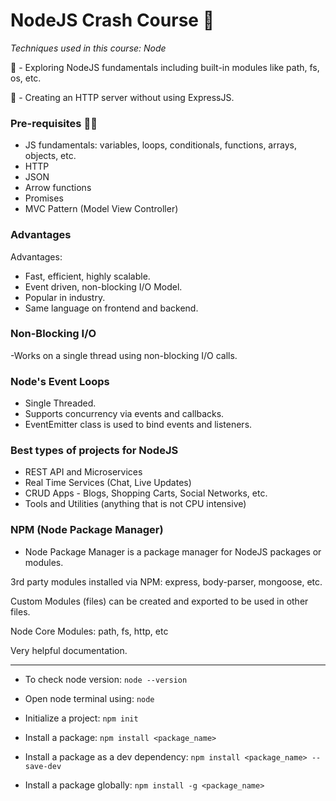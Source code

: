 # NodeJS Crash Course :dart:

*Techniques used in this course: Node*

:pushpin: - Exploring NodeJS fundamentals including built-in modules like path, fs, os, etc.

:pushpin: - Creating an HTTP server without using ExpressJS. 

### Pre-requisites :technologist:
- JS fundamentals: variables, loops, conditionals, functions, arrays, objects, etc.
- HTTP
- JSON
- Arrow functions
- Promises
- MVC Pattern (Model View Controller)

### Advantages
Advantages:
- Fast, efficient, highly scalable.
- Event driven, non-blocking I/O Model.
- Popular in industry.
- Same language on frontend and backend.

### Non-Blocking I/O
-Works on a single thread using non-blocking I/O calls.

### Node's Event Loops
- Single Threaded.
- Supports concurrency via events and callbacks.
- EventEmitter class is used to bind events and listeners.

### Best types of projects for NodeJS
- REST API and Microservices
- Real Time Services (Chat, Live Updates)
- CRUD Apps - Blogs, Shopping Carts, Social Networks, etc.
- Tools and Utilities (anything that is not CPU intensive)

### NPM (Node Package Manager)
- Node Package Manager is a package manager for NodeJS packages or modules.

3rd party modules installed via NPM: express, body-parser, mongoose, etc.

Custom Modules (files) can be created and exported to be used in other files.

Node Core Modules: path, fs, http, etc

Very helpful documentation.

------------------------------------------------------------------------------------------------------------------

- To check node version:
```node --version```

- Open node terminal using:
```node```

- Initialize a project:
```npm init```

- Install a package:
```npm install <package_name>```

- Install a package as a dev dependency:
```npm install <package_name> --save-dev```

- Install a package globally:
```npm install -g <package_name>```